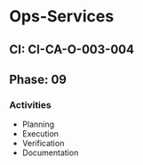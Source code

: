 # Ops-Services

## CI: CI-CA-O-003-004
## Phase: 09

### Activities
- Planning
- Execution
- Verification
- Documentation
